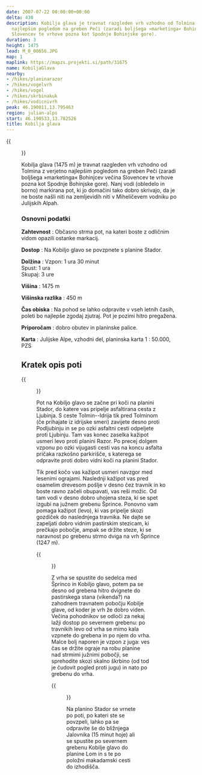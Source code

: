 ```yaml
---
date: 2007-07-22 00:00:00+00:00
delta: 430
description: Kobilja glava je travnat razgleden vrh vzhodno od Tolmina z verjetno
  najlepšim pogledom na greben Peči (zaradi boljšega »marketinga« Bohinjcev večina
  Slovencev te vrhove pozna kot Spodnje Bohinjske gore).
duration: 3
height: 1475
lead: M_0_00656.JPG
map: 1
maplink: https://mapzs.projekti.si/path/31675
name: KobiljaGlava
nearby:
- /hikes/planinarazor
- /hikes/vogelvrh
- /hikes/vogel
- /hikes/skrbinakuk
- /hikes/vodicnivrh
peak: 46.190011,13.795463
region: julian-alps
start: 46.190533,13.782526
title: Kobilja glava
---
```

{{<figure src="M_0_00656.JPG">}}

Kobilja glava (1475 m) je travnat razgleden vrh vzhodno od Tolmina z verjetno najlepšim pogledom na greben Peči (zaradi boljšega »marketinga« Bohinjcev večina Slovencev te vrhove pozna kot Spodnje Bohinjske gore). Nanj vodi (obledelo in borno) markirana pot, ki jo domačini tako dobro skrivajo, da je ne boste našli niti na zemljevidih niti v Miheličevem vodniku po Julijskih Alpah.

### Osnovni podatki

**Zahtevnost**
:   Občasno strma pot, na kateri boste z odličnim vidom opazili ostanke markacij.

**Dostop**
:   Na Kobiljo glavo se povzpnete s planine Stador.

**Dolžina**
:   Vzpon: 1 ura 30 minut\
    Spust: 1 ura\
    Skupaj: 3 ure

**Višina**
:   1475 m

**Višinska razlika**
:   450 m

**Čas obiska**
:   Na pohod se lahko odpravite v vseh letnih časih, poleti bo najlepše zgodaj zjutraj. Pot je pozimi hitro pregažena.

**Priporočam**
:   dobro obutev in planinske palice.

**Karta**
:   Julijske Alpe, vzhodni del, planinska karta 1 : 50.000, PZS

Kratek opis poti
----------------

{{<figure src="M_0_00643.JPG" caption="Pogled na Vrh nad Škrbino s planine Stador">}}

Pot na Kobiljo glavo se začne pri koči na planini Stador, do katere vas pripelje asfaltirana cesta z Ljubinja. S ceste Tolmin--Idrija tik pred Tolminom (če prihajate iz idrijske smeri) zavijete desno proti Podljubinju in se po ozki asfaltni cesti odpeljete proti Ljubinju. Tam vas konec zaselka kažipot usmeri levo proti planini Razor. Po precej dolgem vzponu po ozki vijugasti cesti vas na koncu asfalta pričaka razkošno parkirišče, s katerega se odpravite proti dobro vidni koči na planini Stador.

Tik pred kočo vas kažipot usmeri navzgor med lesenimi ograjami. Naslednji kažipot vas pred osamelim drevesom pošlje v desno čez travnik in ko boste ravno začeli obupavati, vas reši možic. Od tam vodi v desno dobro uhojena steza, ki se spet izgubi na južnem grebenu Šprince. Ponovno vam pomaga kažipot (levo), ki vas pripelje skozi gozdiček do naslednjega travnika. Ne dajte se zapeljati dobro vidnim pastirskim stezicam, ki prečkajo pobočje, ampak se držite steze, ki se naravnost po grebenu strmo dviga na vrh Šprince (1247 m).

{{<figure src="M_0_00648.JPG" caption="Pogled v dolino">}}

Z vrha se spustite do sedelca med Šprinco in Kobiljo glavo, potem pa se desno od grebena hitro dvignete do pastirskega stana (vikenda?) na zahodnem travnatem pobočju Kobilje glave, od koder je vrh že dobro viden. Večina pohodnikov se odloči za nekaj lažji dostop po severnem grebenu: po travnikih levo od vrha se mimo kala vzpnete do grebena in po njem do vrha. Malce bolj naporen je vzpon z juga: ves čas se držite ograje na robu planine nad strmimi južnimi pobočji, se sprehodite skozi skalno škrbino (od tod je čudovit pogled proti jugu) in nato po grebenu do vrha.

{{<figure src="Razgled_Sever.jpg" caption="Pogled proti severu" caption-position="bottom" caption-effect="bottom">}}

Na planino Stador se vrnete po poti, po kateri ste se povzpeli, lahko pa se odpravite še do bližnjega Jalovnika (15 minut hoje) ali se spustite po severnem grebenu Kobilje glavo do planine Lom in s te po položni makadamski cesti do izhodišča.
